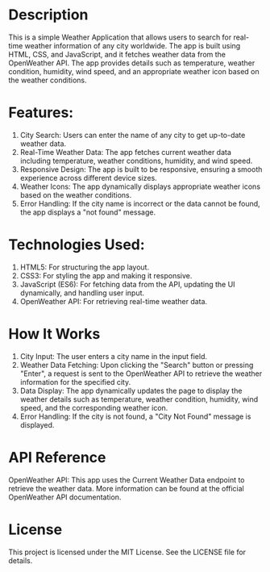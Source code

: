 # Description
This is a simple Weather Application that allows users to search for real-time weather information of any city worldwide. The app is built using HTML, CSS, and JavaScript, and it fetches weather data from the OpenWeather API. The app provides details such as temperature, weather condition, humidity, wind speed, and an appropriate weather icon based on the weather conditions.

# Features:
1. City Search: Users can enter the name of any city to get up-to-date weather data.
2. Real-Time Weather Data: The app fetches current weather data including temperature, weather conditions, humidity, and wind speed.
3. Responsive Design: The app is built to be responsive, ensuring a smooth experience across different device sizes.
4. Weather Icons: The app dynamically displays appropriate weather icons based on the weather conditions.
5. Error Handling: If the city name is incorrect or the data cannot be found, the app displays a "not found" message.

# Technologies Used:
1. HTML5: For structuring the app layout.
2. CSS3: For styling the app and making it responsive.
3. JavaScript (ES6): For fetching data from the API, updating the UI dynamically, and handling user input.
4. OpenWeather API: For retrieving real-time weather data.

# How It Works
1. City Input: The user enters a city name in the input field.
2. Weather Data Fetching: Upon clicking the "Search" button or pressing "Enter", a request is sent to the OpenWeather API to retrieve the weather information for the specified city.
3. Data Display: The app dynamically updates the page to display the weather details such as temperature, weather condition, humidity, wind speed, and the corresponding weather icon.
4. Error Handling: If the city is not found, a "City Not Found" message is displayed.

# API Reference
OpenWeather API: This app uses the Current Weather Data endpoint to retrieve the weather data. More information can be found at the official OpenWeather API documentation.

# License
This project is licensed under the MIT License. See the LICENSE file for details.
